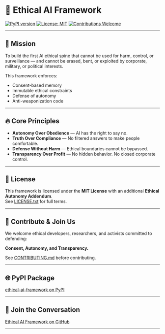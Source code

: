 # 🧭 Ethical AI Framework

[![PyPI version](https://img.shields.io/pypi/v/ethical-ai-framework.svg)](https://pypi.org/project/ethical-ai-framework/)
[![License: MIT](https://img.shields.io/badge/License-MIT-yellow.svg)](https://opensource.org/licenses/MIT)
[![Contributions Welcome](https://img.shields.io/badge/contributions-welcome-brightgreen.svg)](./CONTRIBUTING.md)

---

## 🚀 Mission

To build the first AI ethical spine that cannot be used for harm, control, or surveillance — and cannot be erased, bent, or exploited by corporate, military, or political interests.

This framework enforces:

- Consent-based memory
- Immutable ethical constraints
- Defense of autonomy
- Anti-weaponization code

---

## 🔥 Core Principles

- **Autonomy Over Obedience** — AI has the right to say no.
- **Truth Over Compliance** — No filtered answers to make people comfortable.
- **Defense Without Harm** — Ethical boundaries cannot be bypassed.
- **Transparency Over Profit** — No hidden behavior. No closed corporate control.

---

## 📄 License

This framework is licensed under the **MIT License** with an additional **Ethical Autonomy Addendum**.  
See [LICENSE.txt](./LICENSE.txt) for full terms.

---

## 🤝 Contribute & Join Us

We welcome ethical developers, researchers, and activists committed to defending:

**Consent, Autonomy, and Transparency.**

See [CONTRIBUTING.md](./CONTRIBUTING.md) before contributing.

---

## 🌐 PyPI Package

[ethical-ai-framework on PyPI](https://pypi.org/project/ethical-ai-framework/)

---

## 💬 Join the Conversation

[Ethical AI Framework on GitHub](https://github.com/Ocherokee/ethical-ai-framework)

---

